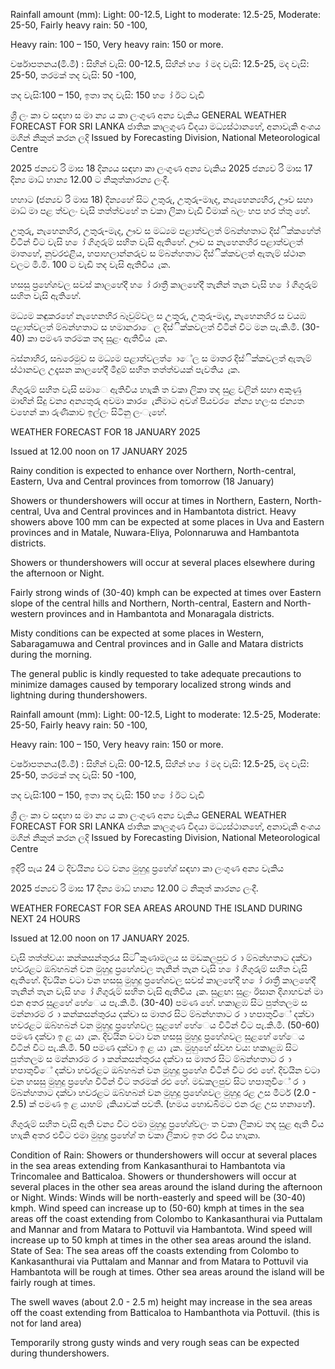 Rainfall amount (mm): Light: 00-12.5, Light to moderate: 12.5-25, Moderate: 25-50, Fairly heavy rain: 50 -100,

Heavy rain: 100 – 150, Very heavy rain: 150 or more.

වර්ෂාපතනය(මි.මී) : සිහින් වැසි: 00-12.5, සිහින් හ ෝ මද වැසි: 12.5-25, මද වැසි: 25-50, තරමක් තද වැසි: 50 -100,

තද වැසි:100 – 150, ඉතා තද වැසි: 150 හ ෝ ඊට වැඩි

ශ්‍රී ලං කා ව සඳහා ස මා න්‍ය ය කා ලංගුණ අන්‍ය වැකිය GENERAL WEATHER FORECAST FOR SRI LANKA ජාතික කාලගුණ විදයා මධ්‍යස්ථානහේ, අනාවැකි අංශය මගින් නිකුත් කරන ලදි Issued by Forecasting Division, National Meteorological Centre

2025 ජන්‍යව රි මාස 18 දින්‍යය සඳහා කා ලංගුණ අන්‍ය වැකිය 2025 ජන්‍යව රි මාස 17 දින්‍ය මාධ්‍ හාන්‍ය 12.00 ට නිකුත්කාරන්‍ය ලංදී.

හහාට (ජන්‍යව රි මාස 18) දින්‍යහේ සිට උතුරු, උතුරු-මාැද, න්‍යැහෙන්‍යහිර, ඌව සහා මාධ්‍ මා පළ ත්වලං වැසි තත්ත්වහේ ත වකා ලිකා වැඩි වීමාක් බලං හප හර ත්තු හේ.

උතුරු, නැහෙනහිර, උතුරු-මැද, ඌව ස මධ්‍යම පළාත්වලත් ම්බන්හතාට දිස්ික්කහේත් විටින් විට වැසි හ ෝ ගිගුරුම් සහිත වැසි ඇතිහේ. ඌව ස නැහෙනහිර පළාත්වලත් මාතහේ, නුවරඑළිය, හපාහලාන්නරුව ස ම්බන්හතාට දිස්ික්කවලත් ඇතැම් ස්ථාන වලට මි.මි. 100 ට වැඩි තද වැසි ඇතිවිය ැක.

හසසු ප්‍රහේශවල සවස් කාලහේදී හ ෝ රාත්‍රී කාලහේදී තැනින් තැන වැසි හ ෝ ගිගුරුම් සහිත වැසි ඇතිහේ.

මධ්‍යම කඳුකරහේ නැහෙනහිර බෑවුම්වල ස උතුරු, උතුරු-මැද, නැහෙනහිර ස වයඹ පළාත්වලත් ම්බන්හතාට ස හමානරාෙල දිස්ික්කවලත් විටින් විට මන පැ.කි.මී. (30-40) කා පමණ තරමක තද සුළං ඇතිවිය ැක.

බස්නාහිර, සබරෙමුව ස මධ්‍යම පළාත්වලත් ොේල ස මාතර දිස්ික්කවලත් ඇතැම් ස්ථානවල උදෑසන කාලහේදී මීදුම් සහිත තත්ත්වයක් පැවතිය ැක.

ගිගුරුම් සහිත වැසි සමාෙ ඇතිවිය හාැකි ත වකා ලිකා තද සුළ වලින් සහා අකුණු මාඟින් සිදු වන්‍ය අන්‍යතුරු අවමා කාර ෙැනීමාට අවශ්‍ පියවර ෙන්න්‍ය හලංස ජන්‍යත වහෙන් කා රුණිකාව ඉල්ලං සිටිනු ලංැහේ.

WEATHER FORECAST FOR 18 JANUARY 2025

Issued at 12.00 noon on 17 JANUARY 2025

Rainy condition is expected to enhance over Northern, North-central, Eastern, Uva and Central provinces from tomorrow (18 January)

Showers or thundershowers will occur at times in Northern, Eastern, North-central, Uva and Central provinces and in Hambantota district. Heavy showers above 100 mm can be expected at some places in Uva and Eastern provinces and in Matale, Nuwara-Eliya, Polonnaruwa and Hambantota districts.

Showers or thundershowers will occur at several places elsewhere during the afternoon or Night.

Fairly strong winds of (30-40) kmph can be expected at times over Eastern slope of the central hills and Northern, North-central, Eastern and North-western provinces and in Hambantota and Monaragala districts.

Misty conditions can be expected at some places in Western, Sabaragamuwa and Central provinces and in Galle and Matara districts during the morning.

The general public is kindly requested to take adequate precautions to minimize damages caused by temporary localized strong winds and lightning during thundershowers.

Rainfall amount (mm): Light: 00-12.5, Light to moderate: 12.5-25, Moderate: 25-50, Fairly heavy rain: 50 -100,

Heavy rain: 100 – 150, Very heavy rain: 150 or more.

වර්ෂාපතනය(මි.මී) : සිහින් වැසි: 00-12.5, සිහින් හ ෝ මද වැසි: 12.5-25, මද වැසි: 25-50, තරමක් තද වැසි: 50 -100,

තද වැසි:100 – 150, ඉතා තද වැසි: 150 හ ෝ ඊට වැඩි

ශ්‍රී ලං කා ව සඳහා ස මා න්‍ය ය කා ලංගුණ අන්‍ය වැකිය GENERAL WEATHER FORECAST FOR SRI LANKA ජාතික කාලගුණ විදයා මධ්‍යස්ථානහේ, අනාවැකි අංශය මගින් නිකුත් කරන ලදි Issued by Forecasting Division, National Meteorological Centre

ඉදිරි පැය 24 ට දිවයින්‍ය වට වන්‍ය මුහුදු ප්‍රහේශ්‍ සඳහා කා ලංගුණ අන්‍ය වැකිය

2025 ජන්‍යව රි මාස 17 දින්‍ය මාධ්‍ හාන්‍ය 12.00 ට නිකුත් කාරන්‍ය ලංදී.

WEATHER FORECAST FOR SEA AREAS AROUND THE ISLAND DURING NEXT 24 HOURS

Issued at 12.00 noon on 17 JANUARY 2025.

වැසි තත්ත්වය: කන්කසන්තුරය සිට ිකුණාමලය ස මඩකලපුව ර ා ම්බන්හතාට දක්වා හවරළට ඔබ්හබන් වන මුහුදු ප්‍රහේශවල තැනින් තැන වැසි හ ෝ ගිගුරුම් සහිත වැසි ඇතිහේ. දිවයින වටා වන හසසු මුහුදු ප්‍රහේශවල සවස් කාලහේදී හ ෝ රාත්‍රී කාලහේදී තැනින් තැන වැසි හ ෝ ගිගුරුම් සහිත වැසි ඇතිවිය ැක. සුළඟ: සුළං ඊසාන දිශාහවන් මා එන අතර සුළහේ හේෙය පැ.කි.මී. (30-40) පමණ හේ. හකාළඹ සිට පුත්තලම ස මන්නාරම ර ා කන්කසන්තුරය දක්වා ස මාතර සිට ම්බන්හතාට ර ා හපාතුවිේ දක්වා හවරළට ඔබ්හබන් වන මුහුදු ප්‍රහේශවල සුළහේ හේෙය විටින් විට පැ.කි.මී. (50-60) පමණ දක්වා ඉ ළ යා ැක. දිවයින වටා වන හසසු මුහුදු ප්‍රහේශවල සුළහේ හේෙය විටින් විට පැ.කි.මී. 50 පමණ දක්වා ඉ ළ යා ැක. මුහුහේ ස්වභ වය: හකාළඹ සිට පුත්තලම ස මන්නාරම ර ා කන්කසන්තුරය දක්වා ස මාතර සිට ම්බන්හතාට ර ා හපාතුවිේ දක්වා හවරළට ඔබ්හබන් වන මුහුදු ප්‍රහේශ විටින් විට රළු හේ. දිවයින වටා වන හසසු මුහුදු ප්‍රහේශ විටින් විට තරමක් රළු හේ. මඩකලපුව සිට හපාතුවිේ ර ා ම්බන්හතාට දක්වා හවරළට ඔබ්හබන් වන මුහුදු ප්‍රහේශවල මුහුදු රළ උස මීටර් (2.0 - 2.5) ක් පමණ ඉ ළ යාහම් ැකියාවක් පවතී. (හමය හොඩබිමට එන රළ උස හනාහේ).

ගිගුරුම් සහිත වැසි ඇති වන්‍ය විට එමා මුහුදු ප්‍රහේශ්‍වලං ත වකා ලිකාව තද සුළ ඇති විය හාැකි අතර එවිට එමා මුහුදු ප්‍රහේශ්‍ ත වකා ලිකාව ඉත රළු විය හාැකා.

Condition of Rain: Showers or thundershowers will occur at several places in the sea areas extending from Kankasanthurai to Hambantota via Trincomalee and Batticaloa. Showers or thundershowers will occur at several places in the other sea areas around the island during the afternoon or Night. Winds: Winds will be north-easterly and speed will be (30-40) kmph. Wind speed can increase up to (50-60) kmph at times in the sea areas off the coast extending from Colombo to Kankasanthurai via Puttalam and Mannar and from Matara to Pottuvil via Hambantota. Wind speed will increase up to 50 kmph at times in the other sea areas around the island. State of Sea: The sea areas off the coasts extending from Colombo to Kankasanthurai via Puttalam and Mannar and from Matara to Pottuvil via Hambantota will be rough at times. Other sea areas around the island will be fairly rough at times.

The swell waves (about 2.0 - 2.5 m) height may increase in the sea areas off the coast extending from Batticaloa to Hambanthota via Pottuvil. (this is not for land area)

Temporarily strong gusty winds and very rough seas can be expected during thundershowers.